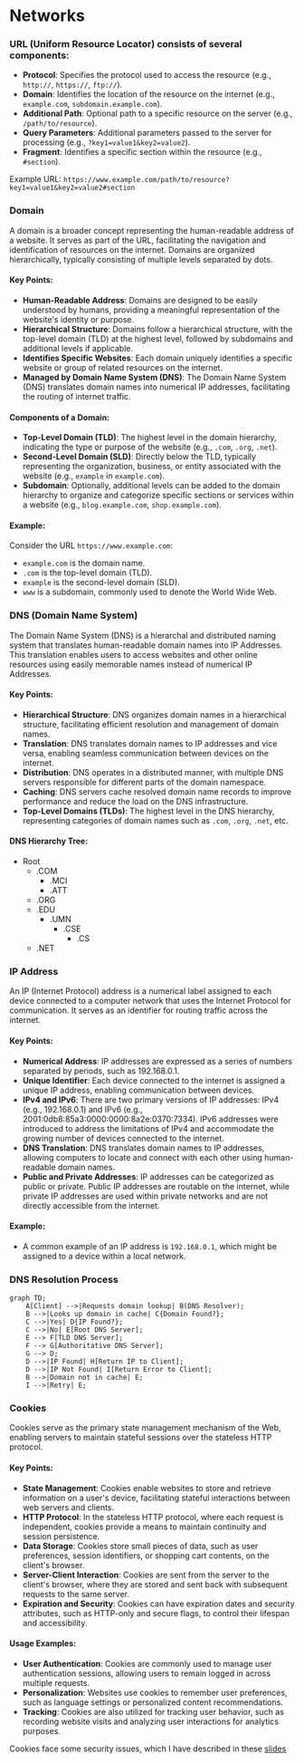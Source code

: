 # Networks

### URL (Uniform Resource Locator) consists of several components:

- **Protocol**: Specifies the protocol used to access the resource (e.g., `http://`, `https://`, `ftp://`).
- **Domain**: Identifies the location of the resource on the internet (e.g., `example.com`, `subdomain.example.com`).
- **Additional Path**: Optional path to a specific resource on the server (e.g., `/path/to/resource`).
- **Query Parameters**: Additional parameters passed to the server for processing (e.g., `?key1=value1&key2=value2`).
- **Fragment**: Identifies a specific section within the resource (e.g., `#section`).

Example URL: `https://www.example.com/path/to/resource?key1=value1&key2=value2#section`

### Domain
A domain is a broader concept representing the human-readable address of a website. It serves as part of the URL, facilitating the navigation and identification of resources on the internet. Domains are organized hierarchically, typically consisting of multiple levels separated by dots.

#### Key Points:
- **Human-Readable Address**: Domains are designed to be easily understood by humans, providing a meaningful representation of the website's identity or purpose.
- **Hierarchical Structure**: Domains follow a hierarchical structure, with the top-level domain (TLD) at the highest level, followed by subdomains and additional levels if applicable.
- **Identifies Specific Websites**: Each domain uniquely identifies a specific website or group of related resources on the internet.
- **Managed by Domain Name System (DNS)**: The Domain Name System (DNS) translates domain names into numerical IP addresses, facilitating the routing of internet traffic.

#### Components of a Domain:

- **Top-Level Domain (TLD)**: The highest level in the domain hierarchy, indicating the type or purpose of the website (e.g., `.com`, `.org`, `.net`).
- **Second-Level Domain (SLD)**: Directly below the TLD, typically representing the organization, business, or entity associated with the website (e.g., `example` in `example.com`).
- **Subdomain**: Optionally, additional levels can be added to the domain hierarchy to organize and categorize specific sections or services within a website (e.g., `blog.example.com`, `shop.example.com`).

#### Example:
Consider the URL `https://www.example.com`:
- `example.com` is the domain name.
- `.com` is the top-level domain (TLD).
- `example` is the second-level domain (SLD).
- `www` is a subdomain, commonly used to denote the World Wide Web.



### DNS (Domain Name System)
The Domain Name System (DNS) is a hierarchal and distributed naming system that translates human-readable domain names into IP Addresses. This translation enables users to access websites and other online resources using easily memorable names instead of numerical IP Addresses.

#### Key Points:
- **Hierarchical Structure**: DNS organizes domain names in a hierarchical structure, facilitating efficient resolution and management of domain names.
- **Translation**: DNS translates domain names to IP addresses and vice versa, enabling seamless communication between devices on the internet.
- **Distribution**: DNS operates in a distributed manner, with multiple DNS servers responsible for different parts of the domain namespace.
- **Caching**: DNS servers cache resolved domain name records to improve performance and reduce the load on the DNS infrastructure.
- **Top-Level Domains (TLDs)**: The highest level in the DNS hierarchy, representing categories of domain names such as `.com`, `.org`, `.net`, etc.

#### DNS Hierarchy Tree:

- Root
  - .COM
    - .MCI
    - .ATT
  - .ORG
  - .EDU
    - .UMN
      - .CSE
        - .CS
  - .NET

### IP Address

An IP (Internet Protocol) address is a numerical label assigned to each device connected to a computer network that uses the Internet Protocol for communication. It serves as an identifier for routing traffic across the internet.

#### Key Points:
- **Numerical Address**: IP addresses are expressed as a series of numbers separated by periods, such as 192.168.0.1.
- **Unique Identifier**: Each device connected to the internet is assigned a unique IP address, enabling communication between devices.
- **IPv4 and IPv6**: There are two primary versions of IP addresses: IPv4 (e.g., 192.168.0.1) and IPv6 (e.g., 2001:0db8:85a3:0000:0000:8a2e:0370:7334). IPv6 addresses were introduced to address the limitations of IPv4 and accommodate the growing number of devices connected to the internet.
- **DNS Translation**: DNS translates domain names to IP addresses, allowing computers to locate and connect with each other using human-readable domain names.
- **Public and Private Addresses**: IP addresses can be categorized as public or private. Public IP addresses are routable on the internet, while private IP addresses are used within private networks and are not directly accessible from the internet.

#### Example:
- A common example of an IP address is `192.168.0.1`, which might be assigned to a device within a local network.

### DNS Resolution Process
```mermaid
graph TD;
    A[Client] -->|Requests domain lookup| B(DNS Resolver);
    B -->|Looks up domain in cache| C{Domain Found?};
    C -->|Yes| D{IP Found?};
    C -->|No| E[Root DNS Server];
    E --> F[TLD DNS Server];
    F --> G[Authoritative DNS Server];
    G --> D;
    D -->|IP Found| H[Return IP to Client];
    D -->|IP Not Found| I[Return Error to Client];
    B -->|Domain not in cache| E;
    I -->|Retry| E;
```
### Cookies
Cookies serve as the primary state management mechanism of the Web, enabling servers to maintain stateful sessions over the stateless HTTP protocol.

#### Key Points:
- **State Management**: Cookies enable websites to store and retrieve information on a user's device, facilitating stateful interactions between web servers and clients.
- **HTTP Protocol**: In the stateless HTTP protocol, where each request is independent, cookies provide a means to maintain continuity and session persistence.
- **Data Storage**: Cookies store small pieces of data, such as user preferences, session identifiers, or shopping cart contents, on the client's browser.
- **Server-Client Interaction**: Cookies are sent from the server to the client's browser, where they are stored and sent back with subsequent requests to the same server.
- **Expiration and Security**: Cookies can have expiration dates and security attributes, such as HTTP-only and secure flags, to control their lifespan and accessibility.

#### Usage Examples:
- **User Authentication**: Cookies are commonly used to manage user authentication sessions, allowing users to remain logged in across multiple requests.
- **Personalization**: Websites use cookies to remember user preferences, such as language settings or personalized content recommendations.
- **Tracking**: Cookies are also utilized for tracking user behavior, such as recording website visits and analyzing user interactions for analytics purposes.

Cookies face some security issues, which I have described in these [slides](https://drive.google.com/file/d/1SCBp3K74fSXgJ2sjG-qBbjReMwXaPeke/view?usp=share_link) 
